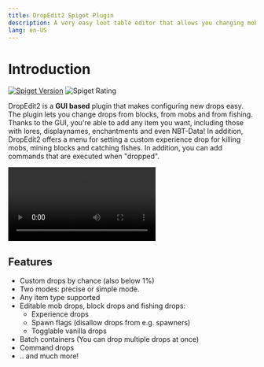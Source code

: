 ```yaml
---
title: DropEdit2 Spigot Plugin
description: A very easy loot table editor that allows you changing mob drops, block drop, and fish drops!
lang: en-US
---
```


# Introduction

[![Spiget Version](https://img.shields.io/spiget/version/60331?label=spigot)](https://www.spigotmc.org/resources/dropedit-2-advanced-drop-editor.60331/)
![Spiget Rating](https://img.shields.io/spiget/rating/60331)

DropEdit2 is a **GUI based** plugin that makes configuring new drops easy. The plugin lets you change drops from blocks, from mobs and from fishing.
Thanks to the GUI, you're able to add any item you want, including those with lores, displaynames, enchantments and even NBT-Data!
In addition, DropEdit2 offers a menu for setting a custom experience drop for killing mobs, mining blocks and catching fishes. In addition, you can add commands that are executed when "dropped".

![DropEdit2 Showcase](./img/dropedit2-showcase.mp4)
## Features
- Custom drops by chance (also below 1%)
- Two modes: precise or simple mode.
- Any item type supported
- Editable mob drops, block drops and fishing drops:
  - Experience drops
  - Spawn flags (disallow drops from e.g. spawners)
  - Togglable vanilla drops
- Batch containers (You can drop multiple drops at once)
- Command drops
- .. and much more!

